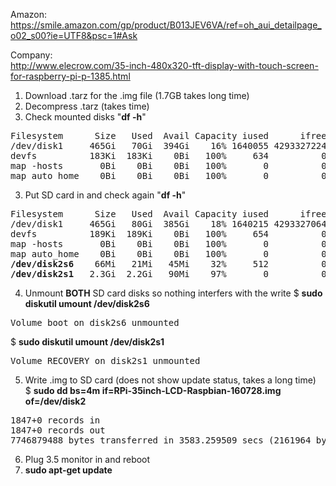 Amazon:  
https://smile.amazon.com/gp/product/B013JEV6VA/ref=oh_aui_detailpage_o02_s00?ie=UTF8&psc=1#Ask

Company:   
http://www.elecrow.com/35-inch-480x320-tft-display-with-touch-screen-for-raspberry-pi-p-1385.html

1) Download .tarz for the .img file (1.7GB takes long time)  
2) Decompress .tarz (takes time)  
3) Check mounted disks "<b>df -h</b>"
<pre>
Filesystem      Size   Used  Avail Capacity iused      ifree %iused  Mounted on
/dev/disk1     465Gi   70Gi  394Gi    16% 1640055 4293327224    0%   /
devfs          183Ki  183Ki    0Bi   100%     634          0  100%   /dev
map -hosts       0Bi    0Bi    0Bi   100%       0          0  100%   /net
map auto_home    0Bi    0Bi    0Bi   100%       0          0  100%   /home
</pre>
3) Put SD card in and check again "<b>df -h</b>"
<pre>
Filesystem      Size   Used  Avail Capacity iused      ifree %iused  Mounted on
/dev/disk1     465Gi   80Gi  385Gi    18% 1640215 4293327064    0%   /
devfs          189Ki  189Ki    0Bi   100%     654          0  100%   /dev
map -hosts       0Bi    0Bi    0Bi   100%       0          0  100%   /net
map auto_home    0Bi    0Bi    0Bi   100%       0          0  100%   /home
<b>/dev/disk2s6</b>    66Mi   21Mi   45Mi    32%     512          0  100%   /Volumes/boot
<b>/dev/disk2s1</b>   2.3Gi  2.2Gi   90Mi    97%       0          0  100%   /Volumes/RECOVERY
</pre>
4) Unmount <b>BOTH</b> SD card disks so nothing interfers with the write
$ <b>sudo diskutil umount /dev/disk2s6</b>
<pre>
Volume boot on disk2s6 unmounted
</pre>
$ <b>sudo diskutil umount /dev/disk2s1</b>
<pre>
Volume RECOVERY on disk2s1 unmounted
</pre>
5) Write .img to SD card (does not show update status, takes a long time)   
$ <b>sudo dd bs=4m if=RPi-35inch-LCD-Raspbian-160728.img of=/dev/disk2</b>
<pre>
1847+0 records in
1847+0 records out
7746879488 bytes transferred in 3583.259509 secs (2161964 bytes/sec)
</pre>
6) Plug 3.5 monitor in and reboot  
9) <b>sudo apt-get update</b>
